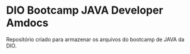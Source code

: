 # DIO Bootcamp JAVA Developer Amdocs
Repositório criado para armazenar os arquivos do bootcamp de JAVA da DIO.
